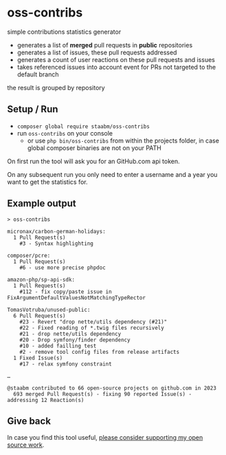 # oss-contribs

simple contributions statistics generator

- generates a list of **merged** pull requests in **public** repositories
- generates a list of issues, these pull requests addressed
- generates a count of user reactions on these pull requests and issues
- takes referenced issues into account event for PRs not targeted to the default branch

the result is grouped by repository


## Setup / Run

- `composer global require staabm/oss-contribs`
- run `oss-contribs` on your console
  - or use `php bin/oss-contribs` from within the projects folder, in case global composer binaries are not on your PATH

On first run the tool will ask you for an GitHub.com api token.

On any subsequent run you only need to enter a username and a year you want to get the statistics for.

## Example output

```
> oss-contribs

micronax/carbon-german-holidays:
  1 Pull Request(s)
    #3 - Syntax highlighting

composer/pcre:
  1 Pull Request(s)
    #6 - use more precise phpdoc

amazon-php/sp-api-sdk:
  1 Pull Request(s)
    #112 - fix copy/paste issue in FixArgumentDefaultValuesNotMatchingTypeRector

TomasVotruba/unused-public:
  6 Pull Request(s)
    #23 - Revert "drop nette/utils dependency (#21)"
    #22 - Fixed reading of *.twig files recursively
    #21 - drop nette/utils dependency
    #20 - Drop symfony/finder dependency
    #10 - added failling test
    #2 - remove tool config files from release artifacts
  1 Fixed Issue(s)
    #17 - relax symfony constraint

…

@staabm contributed to 66 open-source projects on github.com in 2023
  693 merged Pull Request(s) - fixing 90 reported Issue(s) - addressing 12 Reaction(s)

```


## Give back

In case you find this tool useful, [please consider supporting my open source work](https://github.com/sponsors/staabm).

